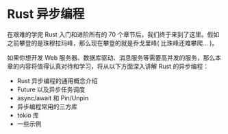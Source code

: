 # Rust 异步编程
在艰难的学完 Rust 入门和进阶所有的 70 个章节后，我们终于来到了这里。假如之前攀登的是珠穆拉玛峰，那么现在攀登的就是乔戈里峰( 比珠峰还难攀爬... )。

如果你想开发 Web 服务器、数据库驱动、消息服务等需要高并发的服务，那么本章的内容将值得认真对待和学习，将从以下方面深入讲解 Rust 的异步编程：

- Rust 异步编程的通用概念介绍
- Future 以及异步任务调度
- async/await 和 Pin/Unpin
- 异步编程常用的三方库
- tokio 库
- 一些示例